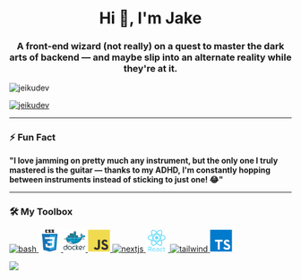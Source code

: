 <h1 align="center">Hi 👋, I'm Jake</h1>
<h3 align="center">A front-end wizard (not really) on a quest to master the dark arts of backend — and maybe slip into an alternate reality while they're at it.</h3>

<p align="left"> 
  <img src="https://komarev.com/ghpvc/?username=jeikudev&label=Profile%20views&color=7c72b6&style=flat" alt="jeikudev" /> 
</p>

<p align="left"> 
  <a href="https://github.com/ryo-ma/github-profile-trophy">
    <img src="https://github-profile-trophy.vercel.app/?username=jeikudev&margin-w=15&margin-h=15" alt="jeikudev" />
  </a> 
</p>

---

### ⚡ Fun Fact 
**"I love jamming on pretty much any instrument, but the only one I truly mastered is the guitar — thanks to my ADHD, I'm constantly hopping between instruments instead of sticking to just one! 😂"**

---

### 🛠️ My Toolbox
<p align="left">
  <a href="https://www.gnu.org/software/bash/" target="_blank"> 
    <img src="https://www.vectorlogo.zone/logos/gnu_bash/gnu_bash-icon.svg" alt="bash" width="40" height="40"/> 
  </a>
  <a href="https://www.w3schools.com/css/" target="_blank">
    <img src="https://raw.githubusercontent.com/devicons/devicon/master/icons/css3/css3-original-wordmark.svg" alt="css3" width="40" height="40"/>
  </a>
  <a href="https://www.docker.com/" target="_blank">
    <img src="https://raw.githubusercontent.com/devicons/devicon/master/icons/docker/docker-original-wordmark.svg" alt="docker" width="40" height="40"/>
  </a>
  <a href="https://developer.mozilla.org/en-US/docs/Web/JavaScript" target="_blank">
    <img src="https://raw.githubusercontent.com/devicons/devicon/master/icons/javascript/javascript-original.svg" alt="javascript" width="40" height="40"/>
  </a>
  <a href="https://nextjs.org/" target="_blank">
    <img src="https://cdn.worldvectorlogo.com/logos/nextjs-2.svg" alt="nextjs" width="40" height="40"/>
  </a>
  <a href="https://reactjs.org/" target="_blank">
    <img src="https://raw.githubusercontent.com/devicons/devicon/master/icons/react/react-original-wordmark.svg" alt="react" width="40" height="40"/>
  </a>
  <a href="https://tailwindcss.com/" target="_blank">
    <img src="https://www.vectorlogo.zone/logos/tailwindcss/tailwindcss-icon.svg" alt="tailwind" width="40" height="40"/>
  </a>
  <a href="https://www.typescriptlang.org/" target="_blank">
    <img src="https://raw.githubusercontent.com/devicons/devicon/master/icons/typescript/typescript-original.svg" alt="typescript" width="40" height="40"/>
  </a>
</p>

<p align="left">
  <img src="https://github-readme-stats.vercel.app/api/top-langs/?username=jeikudev&layout=compact&theme=transparent&hide_border=true" />
</p>
